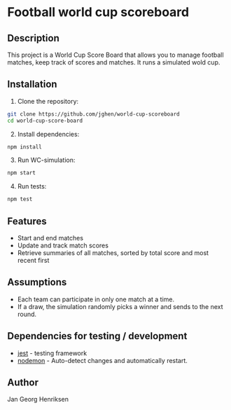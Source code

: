 # Football world cup scoreboard

## Description

This project is a World Cup Score Board that allows you to manage football matches, keep track of scores and matches. It runs a simulated wold cup. 

## Installation

1. Clone the repository:

```sh
git clone https://github.com/jghen/world-cup-scoreboard
cd world-cup-score-board
```

2. Install dependencies:
```sh
npm install
```

3. Run WC-simulation:
```sh
npm start
```

4. Run tests:
```sh
npm test
```

## Features

- Start and end matches
- Update and track match scores
- Retrieve summaries of all matches, sorted by total score and most recent first

## Assumptions

- Each team can participate in only one match at a time.
- If a draw, the simulation randomly picks a winner and sends to the next round.

## Dependencies for testing / development

- [jest](https://jestjs.io/) - testing framework
- [nodemon](https://nodemon.io/) - Auto-detect changes and automatically restart.

## Author

Jan Georg Henriksen